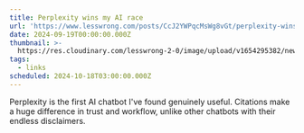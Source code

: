 ```yaml
---
title: Perplexity wins my AI race
url: 'https://www.lesswrong.com/posts/CcJ2YWPqcMsWg8vGt/perplexity-wins-my-ai-race-1'
date: 2024-09-19T00:00:00.000Z
thumbnail: >-
  https://res.cloudinary.com/lesswrong-2-0/image/upload/v1654295382/new_mississippi_river_fjdmww.jpg
tags:
  - links
scheduled: 2024-10-18T03:00:00.000Z
---
```


Perplexity is the first AI chatbot I've found genuinely useful. Citations make a huge difference in trust and workflow, unlike other chatbots with their endless disclaimers.
